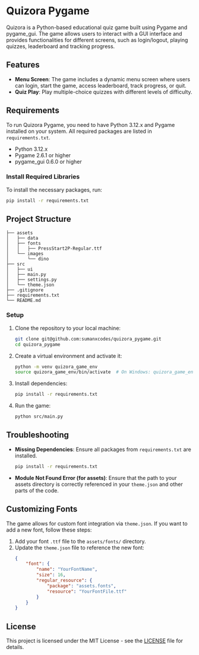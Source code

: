 
# Quizora Pygame

Quizora is a Python-based educational quiz game built using Pygame and pygame_gui. The game allows users to interact with a GUI interface and provides functionalities for different screens, such as login/logout, playing quizzes, leaderboard and tracking progress.

## Features

- **Menu Screen**: The game includes a dynamic menu screen where users can login, start the game, access leaderboard, track progress, or quit.
- **Quiz Play**: Play multiple-choice quizzes with different levels of difficulty.


## Requirements

To run Quizora Pygame, you need to have Python 3.12.x and Pygame installed on your system. All required packages are listed in `requirements.txt`.

- Python 3.12.x
- Pygame 2.6.1 or higher
- pygame_gui 0.6.0 or higher

### Install Required Libraries

To install the necessary packages, run:

```bash
pip install -r requirements.txt
```

## Project Structure

```
├── assets
│   ├── data
│   ├── fonts
│   │   ├── PressStart2P-Regular.ttf
│   └── images
│       └── dino
├── src
│   ├── ui
│   ├── main.py
│   ├── settings.py
│   └── theme.json
├── .gitignore
├── requirements.txt
└── README.md
```

### Setup

1. Clone the repository to your local machine:
   ```bash
   git clone git@github.com:sumanxcodes/quizora_pygame.git
   cd quizora_pygame
   ```

2. Create a virtual environment and activate it:
   ```bash
   python -m venv quizora_game_env
   source quizora_game_env/bin/activate  # On Windows: quizora_game_env\Scripts\activate
   ```

3. Install dependencies:
   ```bash
   pip install -r requirements.txt
   ```

4. Run the game:
   ```bash
   python src/main.py
   ```

## Troubleshooting

- **Missing Dependencies**: Ensure all packages from `requirements.txt` are installed.
  ```bash
  pip install -r requirements.txt
  ```

- **Module Not Found Error (for assets)**: Ensure that the path to your assets directory is correctly referenced in your `theme.json` and other parts of the code.

## Customizing Fonts

The game allows for custom font integration via `theme.json`. If you want to add a new font, follow these steps:

1. Add your font `.ttf` file to the `assets/fonts/` directory.
2. Update the `theme.json` file to reference the new font:
   ```json
   {
       "font": {
           "name": "YourFontName",
           "size": 16,
           "regular_resource": {
               "package": "assets.fonts",
               "resource": "YourFontFile.ttf"
           }
       }
   }
   ```

## License

This project is licensed under the MIT License - see the [LICENSE](LICENSE) file for details.


